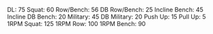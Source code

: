 DL: 75
 Squat: 60
 Row/Bench: 56
 DB Row/Bench: 25
 Incline Bench: 45
 Incline DB Bench: 20
 Military: 45
 DB Military: 20
 Push Up: 15
 Pull Up: 5
 1RPM Squat: 125
 1RPM Row: 100
 1RPM Bench: 90

